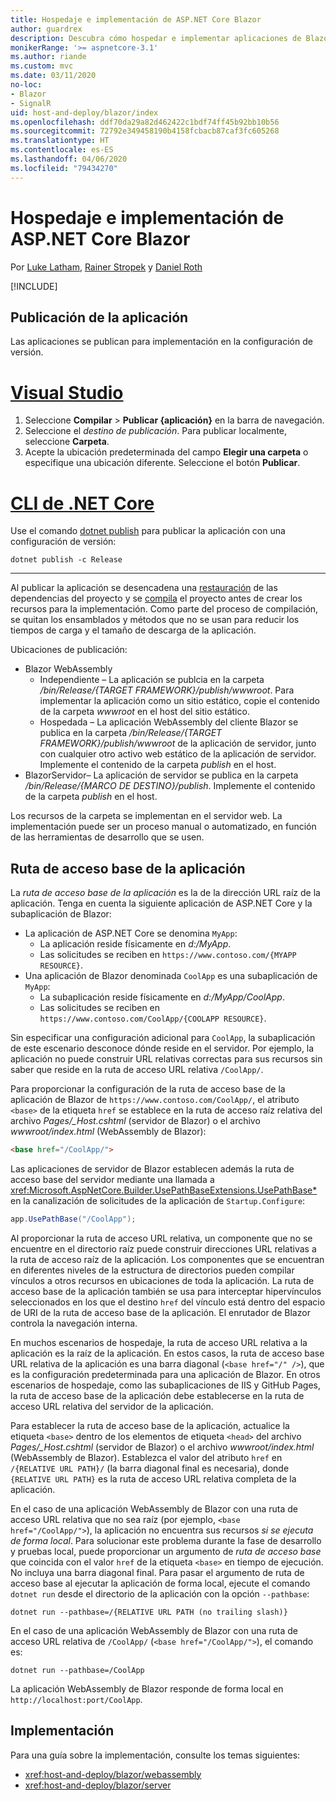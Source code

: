 ```yaml
---
title: Hospedaje e implementación de ASP.NET Core Blazor
author: guardrex
description: Descubra cómo hospedar e implementar aplicaciones de Blazor.
monikerRange: '>= aspnetcore-3.1'
ms.author: riande
ms.custom: mvc
ms.date: 03/11/2020
no-loc:
- Blazor
- SignalR
uid: host-and-deploy/blazor/index
ms.openlocfilehash: ddf70da29a82d462422c1bdf74ff45b92bb10b56
ms.sourcegitcommit: 72792e349458190b4158fcbacb87caf3fc605268
ms.translationtype: HT
ms.contentlocale: es-ES
ms.lasthandoff: 04/06/2020
ms.locfileid: "79434270"
---
```

# <a name="host-and-deploy-aspnet-core-blazor"></a>Hospedaje e implementación de ASP.NET Core Blazor

Por [Luke Latham](https://github.com/guardrex), [Rainer Stropek](https://www.timecockpit.com) y [Daniel Roth](https://github.com/danroth27)

[!INCLUDE[](~/includes/blazorwasm-preview-notice.md)]

## <a name="publish-the-app"></a>Publicación de la aplicación

Las aplicaciones se publican para implementación en la configuración de versión.

# <a name="visual-studio"></a>[Visual Studio](#tab/visual-studio)

1. Seleccione **Compilar** > **Publicar {aplicación}** en la barra de navegación.
1. Seleccione el *destino de publicación*. Para publicar localmente, seleccione **Carpeta**.
1. Acepte la ubicación predeterminada del campo **Elegir una carpeta** o especifique una ubicación diferente. Seleccione el botón **Publicar**.

# <a name="net-core-cli"></a>[CLI de .NET Core](#tab/netcore-cli)

Use el comando [dotnet publish](/dotnet/core/tools/dotnet-publish) para publicar la aplicación con una configuración de versión:

```dotnetcli
dotnet publish -c Release
```

---

Al publicar la aplicación se desencadena una [restauración](/dotnet/core/tools/dotnet-restore) de las dependencias del proyecto y se [compila](/dotnet/core/tools/dotnet-build) el proyecto antes de crear los recursos para la implementación. Como parte del proceso de compilación, se quitan los ensamblados y métodos que no se usan para reducir los tiempos de carga y el tamaño de descarga de la aplicación.

Ubicaciones de publicación:

* Blazor WebAssembly
  * Independiente &ndash; La aplicación se publcia en la carpeta */bin/Release/{TARGET FRAMEWORK}/publish/wwwroot*. Para implementar la aplicación como un sitio estático, copie el contenido de la carpeta *wwwroot* en el host del sitio estático.
  * Hospedada &ndash; La aplicación WebAssembly del cliente Blazor se publica en la carpeta */bin/Release/{TARGET FRAMEWORK}/publish/wwwroot* de la aplicación de servidor, junto con cualquier otro activo web estático de la aplicación de servidor. Implemente el contenido de la carpeta *publish* en el host.
* BlazorServidor&ndash; La aplicación de servidor se publica en la carpeta */bin/Release/{MARCO DE DESTINO}/publish*. Implemente el contenido de la carpeta *publish* en el host.

Los recursos de la carpeta se implementan en el servidor web. La implementación puede ser un proceso manual o automatizado, en función de las herramientas de desarrollo que se usen.

## <a name="app-base-path"></a>Ruta de acceso base de la aplicación

La *ruta de acceso base de la aplicación* es la de la dirección URL raíz de la aplicación. Tenga en cuenta la siguiente aplicación de ASP.NET Core y la subaplicación de Blazor:

* La aplicación de ASP.NET Core se denomina `MyApp`:
  * La aplicación reside físicamente en *d:/MyApp*.
  * Las solicitudes se reciben en `https://www.contoso.com/{MYAPP RESOURCE}`.
* Una aplicación de Blazor denominada `CoolApp` es una subaplicación de `MyApp`:
  * La subaplicación reside físicamente en *d:/MyApp/CoolApp*.
  * Las solicitudes se reciben en `https://www.contoso.com/CoolApp/{COOLAPP RESOURCE}`.

Sin especificar una configuración adicional para `CoolApp`, la subaplicación de este escenario desconoce dónde reside en el servidor. Por ejemplo, la aplicación no puede construir URL relativas correctas para sus recursos sin saber que reside en la ruta de acceso URL relativa `/CoolApp/`.

Para proporcionar la configuración de la ruta de acceso base de la aplicación de Blazor de `https://www.contoso.com/CoolApp/`, el atributo `<base>` de la etiqueta `href` se establece en la ruta de acceso raíz relativa del archivo *Pages/_Host.cshtml* (servidor de Blazor) o el archivo *wwwroot/index.html* (WebAssembly de Blazor):

```html
<base href="/CoolApp/">
```

Las aplicaciones de servidor de Blazor establecen además la ruta de acceso base del servidor mediante una llamada a <xref:Microsoft.AspNetCore.Builder.UsePathBaseExtensions.UsePathBase*> en la canalización de solicitudes de la aplicación de `Startup.Configure`:

```csharp
app.UsePathBase("/CoolApp");
```

Al proporcionar la ruta de acceso URL relativa, un componente que no se encuentre en el directorio raíz puede construir direcciones URL relativas a la ruta de acceso raíz de la aplicación. Los componentes que se encuentran en diferentes niveles de la estructura de directorios pueden compilar vínculos a otros recursos en ubicaciones de toda la aplicación. La ruta de acceso base de la aplicación también se usa para interceptar hipervínculos seleccionados en los que el destino `href` del vínculo está dentro del espacio de URI de la ruta de acceso base de la aplicación. El enrutador de Blazor controla la navegación interna.

En muchos escenarios de hospedaje, la ruta de acceso URL relativa a la aplicación es la raíz de la aplicación. En estos casos, la ruta de acceso base URL relativa de la aplicación es una barra diagonal (`<base href="/" />`), que es la configuración predeterminada para una aplicación de Blazor. En otros escenarios de hospedaje, como las subaplicaciones de IIS y GitHub Pages, la ruta de acceso base de la aplicación debe establecerse en la ruta de acceso URL relativa del servidor de la aplicación.

Para establecer la ruta de acceso base de la aplicación, actualice la etiqueta `<base>` dentro de los elementos de etiqueta `<head>` del archivo *Pages/_Host.cshtml* (servidor de Blazor) o el archivo *wwwroot/index.html* (WebAssembly de Blazor). Establezca el valor del atributo `href` en `/{RELATIVE URL PATH}/` (la barra diagonal final es necesaria), donde `{RELATIVE URL PATH}` es la ruta de acceso URL relativa completa de la aplicación.

En el caso de una aplicación WebAssembly de Blazor con una ruta de acceso URL relativa que no sea raíz (por ejemplo, `<base href="/CoolApp/">`), la aplicación no encuentra sus recursos *si se ejecuta de forma local*. Para solucionar este problema durante la fase de desarrollo y pruebas local, puede proporcionar un argumento de *ruta de acceso base* que coincida con el valor `href` de la etiqueta `<base>` en tiempo de ejecución. No incluya una barra diagonal final. Para pasar el argumento de ruta de acceso base al ejecutar la aplicación de forma local, ejecute el comando `dotnet run` desde el directorio de la aplicación con la opción `--pathbase`:

```dotnetcli
dotnet run --pathbase=/{RELATIVE URL PATH (no trailing slash)}
```

En el caso de una aplicación WebAssembly de Blazor con una ruta de acceso URL relativa de `/CoolApp/` (`<base href="/CoolApp/">`), el comando es:

```dotnetcli
dotnet run --pathbase=/CoolApp
```

La aplicación WebAssembly de Blazor responde de forma local en `http://localhost:port/CoolApp`.

## <a name="deployment"></a>Implementación

Para una guía sobre la implementación, consulte los temas siguientes:

* <xref:host-and-deploy/blazor/webassembly>
* <xref:host-and-deploy/blazor/server>
